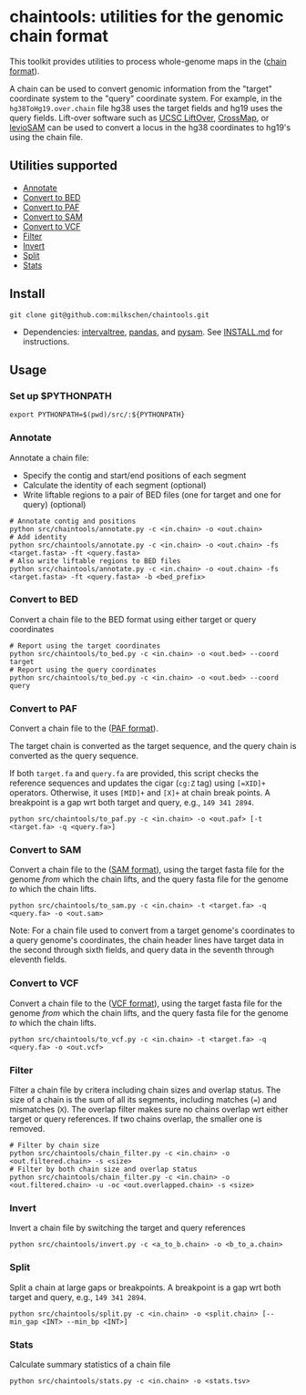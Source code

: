 # chaintools: utilities for the genomic chain format

This toolkit provides utilities to process whole-genome maps in the ([chain format](https://genome.ucsc.edu/goldenPath/help/chain.html)).

A chain can be used to convert genomic information from the "target" coordinate system to the "query" coordinate system.
For example, in the `hg38ToHg19.over.chain` file hg38 uses the target fields and hg19 uses the query fields.
Lift-over software such as [UCSC LiftOver](https://genome.ucsc.edu/cgi-bin/hgLiftOver), [CrossMap](https://github.com/liguowang/CrossMap), or [levioSAM](https://github.com/alshai/levioSAM) can be used to convert a locus in the hg38 coordinates to hg19's using the chain file.

## Utilities supported

- [Annotate](#annotate)
- [Convert to BED](#to_bed)
- [Convert to PAF](#to_paf)
- [Convert to SAM](#to_sam)
- [Convert to VCF](#to_vcf)
- [Filter](#chain_filter)
- [Invert](#invert)
- [Split](#split)
- [Stats](#stats)

## Install

```
git clone git@github.com:milkschen/chaintools.git
```

- Dependencies: [intervaltree](https://github.com/chaimleib/intervaltree), [pandas](https://pandas.pydata.org), and [pysam](https://pysam.readthedocs.io/en/latest/). See [INSTALL.md](INSTALL.md) for instructions.

## Usage

### Set up $PYTHONPATH

```
export PYTHONPATH=$(pwd)/src/:${PYTHONPATH}
```

<a name="annotate"></a>

### Annotate

Annotate a chain file:

- Specify the contig and start/end positions of each segment
- Calculate the identity of each segment (optional)
- Write liftable regions to a pair of BED files (one for target and one for query) (optional)

```
# Annotate contig and positions
python src/chaintools/annotate.py -c <in.chain> -o <out.chain>
# Add identity
python src/chaintools/annotate.py -c <in.chain> -o <out.chain> -fs <target.fasta> -ft <query.fasta>
# Also write liftable regions to BED files
python src/chaintools/annotate.py -c <in.chain> -o <out.chain> -fs <target.fasta> -ft <query.fasta> -b <bed_prefix>
```

<a name="to_bed"></a>

### Convert to BED

Convert a chain file to the BED format using either target or query coordinates

```
# Report using the target coordinates
python src/chaintools/to_bed.py -c <in.chain> -o <out.bed> --coord target
# Report using the query coordinates
python src/chaintools/to_bed.py -c <in.chain> -o <out.bed> --coord query
```

<a name="to_paf"></a>

### Convert to PAF

Convert a chain file to the ([PAF format](https://github.com/lh3/miniasm/blob/master/PAF.md)).

The target chain is converted as the target sequence, and the query chain is converted as the query sequence.

If both `target.fa` and `query.fa` are provided, this script checks the reference sequences and updates the cigar (`cg:Z` tag) using `[=XID]+` operators.
Otherwise, it uses `[MID]+` and `[X]+` at chain break points. A breakpoint is a gap wrt both target and query, e.g., `149 341 2894`.

```
python src/chaintools/to_paf.py -c <in.chain> -o <out.paf> [-t <target.fa> -q <query.fa>]
```

<a name="to_sam"></a>

### Convert to SAM

Convert a chain file to the ([SAM format](https://samtools.github.io/hts-specs/SAMv1.pdf)),
using the target fasta file for the genome _from_ which
the chain lifts, and the query fasta file for the genome _to_ which the chain lifts.

```
python src/chaintools/to_sam.py -c <in.chain> -t <target.fa> -q <query.fa> -o <out.sam>
```

Note: For a chain file used to convert from a target genome's coordinates to a query
genome's coordinates, the chain header lines have target data in the second through
sixth fields, and query data in the seventh through eleventh fields.

<a name="to_vcf"></a>

### Convert to VCF

Convert a chain file to the ([VCF format](https://samtools.github.io/hts-specs/VCFv4.2.pdf)),
using the target fasta file for the genome _from_ which
the chain lifts, and the query fasta file for the genome _to_ which the chain lifts.

```
python src/chaintools/to_vcf.py -c <in.chain> -t <target.fa> -q <query.fa> -o <out.vcf>
```

<a name="chain_filter"></a>

### Filter

Filter a chain file by critera including chain sizes and overlap status.
The size of a chain is the sum of all its segments, including matches (`=`) and mismatches (`X`).
The overlap filter makes sure no chains overlap wrt either target or query references. If two chains overlap, the smaller one is removed.

```
# Filter by chain size
python src/chaintools/chain_filter.py -c <in.chain> -o <out.filtered.chain> -s <size>
# Filter by both chain size and overlap status
python src/chaintools/chain_filter.py -c <in.chain> -o <out.filtered.chain> -u -oc <out.overlapped.chain> -s <size>
```

<a name="invert"></a>

### Invert

Invert a chain file by switching the target and query references

```
python src/chaintools/invert.py -c <a_to_b.chain> -o <b_to_a.chain>
```

<a name="split"></a>

### Split

Split a chain at large gaps or breakpoints. A breakpoint is a gap wrt both target and query, e.g., `149 341 2894`.

```
python src/chaintools/split.py -c <in.chain> -o <split.chain> [--min_gap <INT> --min_bp <INT>]
```

<a name="stats"></a>

### Stats

Calculate summary statistics of a chain file

```
python src/chaintools/stats.py -c <in.chain> -o <stats.tsv>
```
